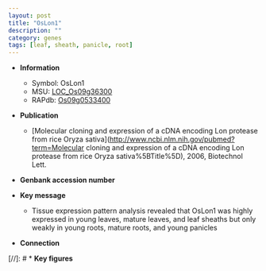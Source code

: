 ```yaml
---
layout: post
title: "OsLon1"
description: ""
category: genes
tags: [leaf, sheath, panicle, root]
---
```


* **Information**  
    + Symbol: OsLon1  
    + MSU: [LOC_Os09g36300](http://rice.plantbiology.msu.edu/cgi-bin/ORF_infopage.cgi?orf=LOC_Os09g36300)  
    + RAPdb: [Os09g0533400](http://rapdb.dna.affrc.go.jp/viewer/gbrowse_details/irgsp1?name=Os09g0533400)  

* **Publication**  
    + [Molecular cloning and expression of a cDNA encoding Lon protease from rice Oryza sativa](http://www.ncbi.nlm.nih.gov/pubmed?term=Molecular cloning and expression of a cDNA encoding Lon protease from rice Oryza sativa%5BTitle%5D), 2006, Biotechnol Lett.

* **Genbank accession number**  

* **Key message**  
    + Tissue expression pattern analysis revealed that OsLon1 was highly expressed in young leaves, mature leaves, and leaf sheaths but only weakly in young roots, mature roots, and young panicles

* **Connection**  

[//]: # * **Key figures**  


